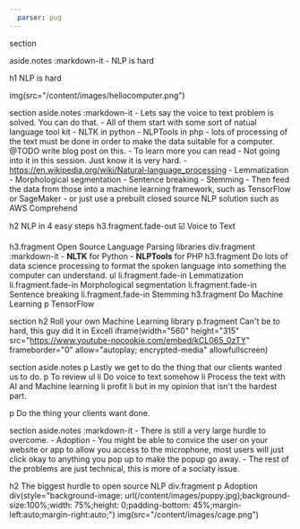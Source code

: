 ```yaml
---
  parser: pug
---
```

section

  aside.notes
    :markdown-it
      - NLP is hard

  h1 NLP is hard

  img(src="/content/images/hellocomputer.png")

section
  aside.notes
    :markdown-it
      - Lets say the voice to text problem is solved. You can do that.
      - All of them start with some sort of natual language tool kit
        - NLTK in python
        - NLPTools in php
        - lots of processing of the text must be done in order to make the data suitable for a computer. @TODO write blog post on this.
          - To learn more you can read
            - Not going into it in this session. Just know it is very hard.
            - https://en.wikipedia.org/wiki/Natural-language_processing
            - Lemmatization
            - Morphological segmentation
            - Sentence breaking
            - Stemming
      - Then feed the data from those into a machine learning framework, such as TensorFlow or SageMaker
      - or just use a prebuilt closed source NLP solution such as AWS Comprehend

  h2 NLP in 4 easy steps
  h3.fragment.fade-out ☑️ Voice to Text

  h3.fragment Open Source Language Parsing libraries
  div.fragment
    :markdown-it
      - **NLTK** for Python
      - **NLPTools** for PHP
  h3.fragment Do lots of data science processing to format the spoken language into something the computer can understand.
      ul
        li.fragment.fade-in Lemmatization
        li.fragment.fade-in Morphological segmentation
        li.fragment.fade-in Sentence breaking
        li.fragment.fade-in Stemming
  h3.fragment Do Machine Learning
    p TensorFlow

section
  h2 Roll your own Machine Learning library
  p.fragment Can't be to hard, this guy did it in Excell
    iframe(width="560" height="315" src="https://www.youtube-nocookie.com/embed/kCL065_0zTY" frameborder="0" allow="autoplay; encrypted-media" allowfullscreen)

section
  aside.notes
    p Lastly we get to do the thing that our clients wanted us to do.
    p To review
    ul
      li Do voice to text somehow
      li Process the text with AI and Machine learning
      li profit
      li but in my opinion that isn't the hardest part.

  p Do the thing your clients want done.

section
  aside.notes
    :markdown-it
      - There is still a very large hurdle to overcome.
      - Adoption
      - You might be able to convice the user on your website or app to allow you access to the microphone, most users will just click okay to anything you pop up to make the popup go away.
      - The rest of the problems are just technical, this is more of a sociaty issue.

  h2 The biggest hurdle to open source NLP
  div.fragment
    p Adoption
    div(style="background-image: url(/content/images/puppy.jpg);background-size:100%;width: 75%;height: 0;padding-bottom: 45%;margin-left:auto;margin-right:auto;")
      img(src="/content/images/cage.png")
    <!-- attribution puppy https://pixabay.com/en/dog-adoption-home-adopted-dog-2911444/ -->
    <!-- attribution bars https://pixabay.com/en/cage-bars-cell-jail-prison-1161869/ -->
